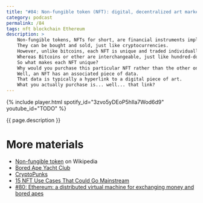 ```yaml
---
title: "#84: Non-fungible token (NFT): digital, decentralized art market"
category: podcast
permalink: /84
tags: nft blockchain Ethereum
description: >
    Non-fungible tokens, NFTs for short, are financial instruments implemented on top of the blockchain.
    They can be bought and sold, just like cryptocurrencies.
    However, unlike bitcoins, each NFT is unique and traded individually.
    Whereas Bitcoins or ether are interchangeable, just like hundred-dollar bills.
    So what makes each NFT unique?
    Why would you purchase this particular NFT rather than the other one?
    Well, an NFT has an associated piece of data.
    That data is typically a hyperlink to a digital piece of art.
    What you actually purchase is... well... that link?
---
```


{% include player.html spotify_id="3zvo5yDEoP5hIla7Wod6d9" youtube_id="TODO" %}

{{ page.description }}

<!--
Indeed, you can purchase an NFT linking to Mona Lisa or an MP3 of "_Bohemian Rhapsody_".
However, you did just that: bought ownership of a hyperlink.
There's no inherent copyright or legal ownership associated.
It's worth as much as someone else is willing to pay for it.

To be honest, you can say the same thing about any collectable item, like an old comic book.
But in the case of NFT, you don't own anything physical.
You don't even own anything virtual.
You can basically prove, using blockchain technology, that you are the person owning that particular link.
There is no mechanism preventing anyone from simply copying the digital asset your NFT points to.
Moreover, you can create NFT pointing to that same asset on a different blockchain.
It's even funnier when you realize that most NFTs, like Bored Apes and CryptoPunks, are... generated.
There was no artist involved, you are buying auto-generated pixel art.

So in essence, you are buying a status symbol.
You can prove that you own a given hyperlink.
At least as far as the ledger is concerned.
And you can sell it for profit.
Well, technically, because everything lives on a smart blockchain like Ethereum, possibilities are endless.
For example, you can build a smart contract that pays loyalty to an artist every time her art is resold.
Or, you can build fair online ticketing systems, where each live event ticket is a separate NFT.
This could theoretically deal with the problem of ticket flipping.
Also, virtual items in computer games could exist as NFTs.
In practice, none of these use cases became widespread.

There's one more disturbing fact about NFTs.
You don't own a physical art.
You don't own a virtual piece of art.
Well, the sole idea of ownership is doubtful.
But it gets better.
Most NFTs are just hyperlinks.
Often to public, centralized Internet.
This means that a link you own may change.
It may become unavailable or change its contents to something less meaningful.
You have no control over that.
You simply own a URL.

The NFT market quickly exploded and imploded shortly thereafter.
Countless NFTs rug pulled, which is a technical term for hyping a particular NFT, inflating its price, cashing out and running away.
Oh, and don't get me started on energy consumption.
So, while I can see some use cases for decentralized ownership database and ledger...
The current implementation seems flawed for many reasons.
What was suppose to help independent artists, became yet another greedy speculative asset.

That's it, thanks for listening, bye!
-->

# More materials

* [Non-fungible token](https://en.wikipedia.org/wiki/Non-fungible_token) on Wikipedia
* [Bored Ape Yacht Club](https://boredapeyachtclub.com/#/)
* [CryptoPunks](https://www.larvalabs.com/cryptopunks)
* [15 NFT Use Cases That Could Go Mainstream](https://www.coindesk.com/business/2021/10/14/15-nft-use-cases-that-could-go-mainstream/)
* [#80: Ethereum: a distributed virtual machine for exchanging money and bored apes](https://nurkiewicz.com/80)

